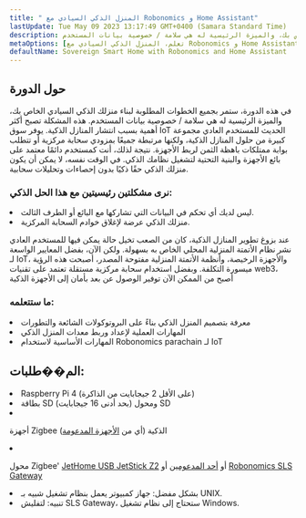 ```yaml
---
title: " المنزل الذكي السيادي مع Robonomics و Home Assistant"
lastUpdate: Tue May 09 2023 13:17:49 GMT+0400 (Samara Standard Time)
description: في هذه الدورة، ستمر بجميع الخطوات المطلوبة لبناء منزلك الذكي السيادي الخاص بك، والميزة الرئيسية له هي سلامة / خصوصية بيانات المستخدم
metaOptions: [تعلم، المنزل الذكي السيادي مع Robonomics و Home Assistant]
defaultName: Sovereign Smart Home with Robonomics and Home Assistant
---
```


## حول الدورة

في هذه الدورة، ستمر بجميع الخطوات المطلوبة لبناء منزلك الذكي السيادي الخاص بك، والميزة الرئيسية له هي سلامة / خصوصية بيانات المستخدم. هذه المشكلة تصبح أكثر أهمية بسبب انتشار المنازل الذكية. يوفر سوق IoT الحديث للمستخدم العادي مجموعة كبيرة من حلول المنازل الذكية، ولكنها مرتبطة جميعًا بمزودي سحابة مركزية أو تتطلب بوابة ممتلكات باهظة الثمن لربط الأجهزة. نتيجة لذلك، أنت كمستخدم دائمًا معتمد على بائع الأجهزة والبنية التحتية لتشغيل نظامك الذكي. في الوقت نفسه، لا يمكن أن يكون منزلك الذكي حقًا ذكيًا بدون إحصاءات وتحليلات سحابية.

### نرى مشكلتين رئيسيتين مع هذا الحل الذكي:

<List>
  <li>  ليس لديك أي تحكم في البيانات التي تشاركها مع البائع أو الطرف الثالث.
    
  </li>
  <li> منزلك الذكي عرضة لإغلاق خوادم السحابة المركزية.
  </li>
</List>

عند بزوغ تطوير المنازل الذكية، كان من الصعب تخيل حالة يمكن فيها للمستخدم العادي نشر نظام الأتمتة المنزلية المحلي الخاص به بسهولة. ولكن الآن، بفضل المعايير الواسعة لـ IoT، والأجهزة الرخيصة، وأنظمة الأتمتة المنزلية مفتوحة المصدر، أصبحت هذه الرؤية ميسورة التكلفة. وبفضل استخدام سحابة مركزية مستقلة تعتمد على تقنيات web3، أصبح من الممكن الآن توفير الوصول عن بعد بأمان إلى الأجهزة الذكية

### ما ستتعلمه:

<List type="plus">
  <li>
    معرفة بتصميم المنزل الذكي بناءً على البروتوكولات الشائعة والتطورات
  </li>
  <li>
   المهارات العملية لإعداد وربط معدات المنزل الذكي
  </li>
   <li>
    المهارات الأساسية لاستخدام Robonomics parachain لـ IoT
  </li>
</List>


## الم��طلبات:

<List>
<li>
  Raspberry Pi 4 (على الأقل 2 جيجابايت من الذاكرة)
</li>
<li>
  بطاقة SD (بحد أدنى 16 جيجابايت) ومحول SD
</li>
<li class="flex">

  أجهزة Zigbee الذكية (أي من [الأجهزة المدعومة](https://slsys.io/en/action/supported_devices.html))
</li>
<li class="flex">

  محول Zigbee' [JetHome USB JetStick Z2](https://jethome.ru/z2/?sl=en) أو [أحد المدعومين](https://www.zigbee2mqtt.io/guide/adapters/) أو [Robonomics SLS Gateway](https://oshwlab.com/ludovich88/robonomics_sls_gateway_v01)
</li>

<li>
  بشكل مفضل: جهاز كمبيوتر يعمل بنظام تشغيل شبيه بـ UNIX.
</li>
<li>
  <span class="accent">تنبيه</span>: لتفليش SLS Gateway، ستحتاج إلى نظام تشغيل Windows.
</li>
</List>
